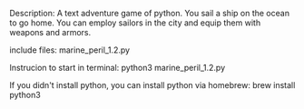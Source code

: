 Description: A text adventure game of python. You sail a ship on the ocean to go home. 
You can employ sailors in the city and equip them with weapons and armors.

include files: marine_peril_1.2.py


Instrucion to start in terminal:
python3 marine_peril_1.2.py

If you didn't install python, you can install python via homebrew:
brew install python3
